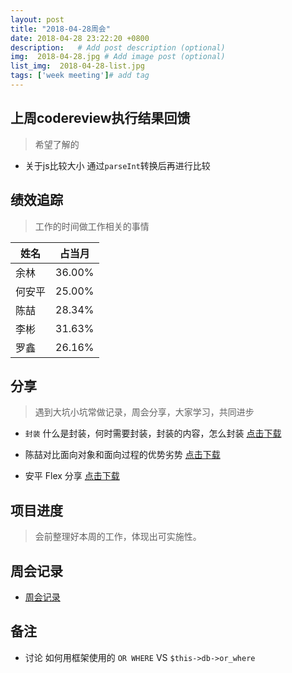 ```yaml
---
layout: post
title: "2018-04-28周会"
date: 2018-04-28 23:22:20 +0800
description:   # Add post description (optional)
img:  2018-04-28.jpg # Add image post (optional)
list_img:  2018-04-28-list.jpg
tags: ['week meeting']# add tag
---
```

## 上周codereview执行结果回馈
> 希望了解的

* 关于js比较大小
通过`parseInt`转换后再进行比较

## 绩效追踪
> 工作的时间做工作相关的事情

|  姓名  | 占当月 |
|--------|------|
| 余林   |36.00%|
| 何安平 |25.00%|
| 陈喆   |28.34%|
| 李彬   |31.63%|
| 罗鑫   |26.16%|


## 分享
> 遇到大坑小坑常做记录，周会分享，大家学习，共同进步

* `封装` 什么是封装，何时需要封装，封装的内容，怎么封装
<a href="../assets/attchment/2018-04-28/lx_share.docx" >点击下载</a>

* 陈喆对比面向对象和面向过程的优势劣势
<a href="../assets/attchment/2018-04-28/cz_share.doc" >点击下载</a>

* 安平 Flex 分享
<a href="../assets/attchment/2018-04-28/hap_share.zip" >点击下载</a>

## 项目进度
> 会前整理好本周的工作，体现出可实施性。


## 周会记录
* <a href="../assets/attchment/2018-04-28/mk_content.docx" download="周会记录.docx">周会记录</a>



## 备注
* 讨论 如何用框架使用的 `OR WHERE` VS `$this->db->or_where`

